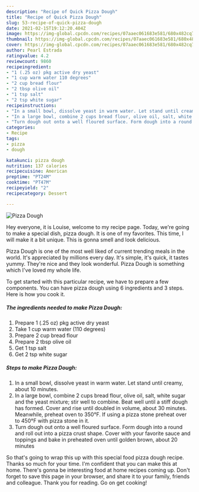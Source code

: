 ```yaml
---
description: "Recipe of Quick Pizza Dough"
title: "Recipe of Quick Pizza Dough"
slug: 53-recipe-of-quick-pizza-dough
date: 2021-02-15T19:12:20.404Z
image: https://img-global.cpcdn.com/recipes/07aaec061683e581/680x482cq70/pizza-dough-recipe-main-photo.jpg
thumbnail: https://img-global.cpcdn.com/recipes/07aaec061683e581/680x482cq70/pizza-dough-recipe-main-photo.jpg
cover: https://img-global.cpcdn.com/recipes/07aaec061683e581/680x482cq70/pizza-dough-recipe-main-photo.jpg
author: Pearl Estrada
ratingvalue: 4.2
reviewcount: 9860
recipeingredient:
- "1 (.25 oz) pkg active dry yeast"
- "1 cup warm water 110 degrees"
- "2 cup bread flour"
- "2 tbsp olive oil"
- "1 tsp salt"
- "2 tsp white sugar"
recipeinstructions:
- "In a small bowl, dissolve yeast in warm water. Let stand until creamy, about 10 minutes."
- "In a large bowl, combine 2 cups bread flour, olive oil, salt, white sugar and the yeast mixture; stir well to combine. Beat well until a stiff dough has formed. Cover and rise until doubled in volume, about 30 minutes. Meanwhile, preheat oven to 350°F. If using a pizza stone preheat over to 450°F with pizza stone in it."
- "Turn dough out onto a well floured surface. Form dough into a round and roll out into a pizza crust shape. Cover with your favorite sauce and toppings and bake in preheated oven until golden brown, about 20 minutes"
categories:
- Recipe
tags:
- pizza
- dough

katakunci: pizza dough 
nutrition: 137 calories
recipecuisine: American
preptime: "PT24M"
cooktime: "PT47M"
recipeyield: "2"
recipecategory: Dessert

---
```



![Pizza Dough](https://img-global.cpcdn.com/recipes/07aaec061683e581/680x482cq70/pizza-dough-recipe-main-photo.jpg)

Hey everyone, it is Louise, welcome to my recipe page. Today, we're going to make a special dish, pizza dough. It is one of my favorites. This time, I will make it a bit unique. This is gonna smell and look delicious.



Pizza Dough is one of the most well liked of current trending meals in the world. It's appreciated by millions every day. It's simple, it's quick, it tastes yummy. They're nice and they look wonderful. Pizza Dough is something which I've loved my whole life.


To get started with this particular recipe, we have to prepare a few components. You can have pizza dough using 6 ingredients and 3 steps. Here is how you cook it.

<!--inarticleads1-->

##### The ingredients needed to make Pizza Dough:

1. Prepare 1 (.25 oz) pkg active dry yeast
1. Take 1 cup warm water (110 degrees)
1. Prepare 2 cup bread flour
1. Prepare 2 tbsp olive oil
1. Get 1 tsp salt
1. Get 2 tsp white sugar




<!--inarticleads2-->

##### Steps to make Pizza Dough:

1. In a small bowl, dissolve yeast in warm water. Let stand until creamy, about 10 minutes.
1. In a large bowl, combine 2 cups bread flour, olive oil, salt, white sugar and the yeast mixture; stir well to combine. Beat well until a stiff dough has formed. Cover and rise until doubled in volume, about 30 minutes. Meanwhile, preheat oven to 350°F. If using a pizza stone preheat over to 450°F with pizza stone in it.
1. Turn dough out onto a well floured surface. Form dough into a round and roll out into a pizza crust shape. Cover with your favorite sauce and toppings and bake in preheated oven until golden brown, about 20 minutes




So that's going to wrap this up with this special food pizza dough recipe. Thanks so much for your time. I'm confident that you can make this at home. There's gonna be interesting food at home recipes coming up. Don't forget to save this page in your browser, and share it to your family, friends and colleague. Thank you for reading. Go on get cooking!

